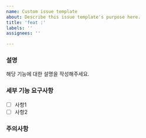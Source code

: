 ```yaml
---
name: Custom issue template
about: Describe this issue template's purpose here.
title: 'feat :'
labels: ''
assignees: ''

---
```


### 설명

해당 기능에 대한 설명을 작성해주세요.

### 세부 기능 요구사항

- [ ]  사항1
- [ ]  사항2

### 주의사항
